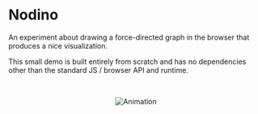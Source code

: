 # Nodino

An experiment about drawing a force-directed graph in the browser that produces a nice visualization.

This small demo is built entirely from scratch and has no dependencies other than the standard JS / browser API and runtime.

<br/>
<p align="center">
  <img src="Animation.gif" alt="Animation" />
</p>
